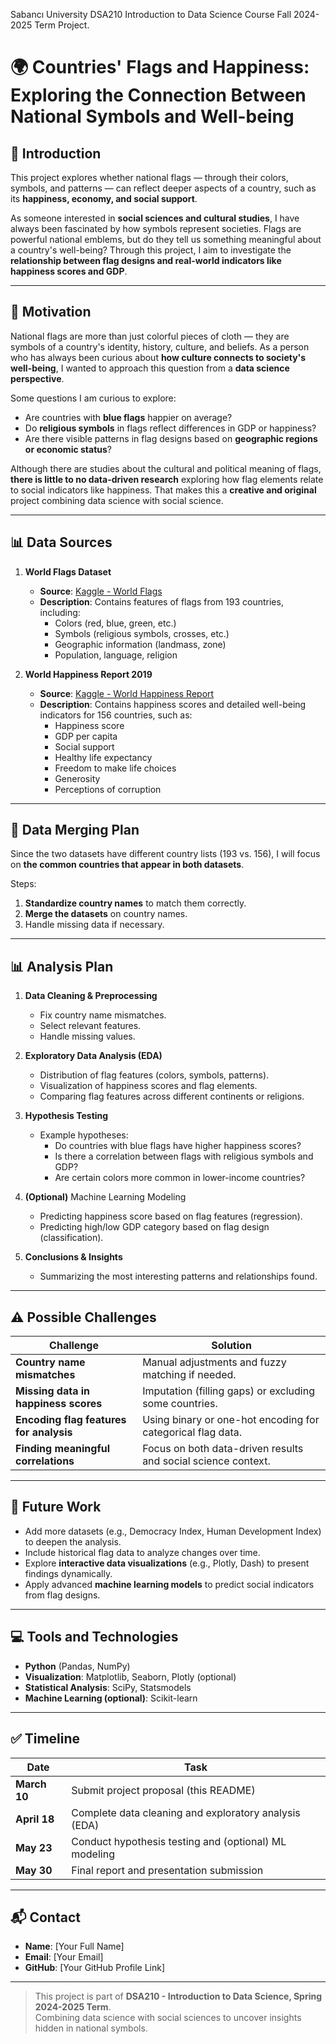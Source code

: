 Sabancı University DSA210 Introduction to Data Science Course Fall 2024-2025 Term Project.

# 🌍 Countries' Flags and Happiness: Exploring the Connection Between National Symbols and Well-being  

## 📌 Introduction  

This project explores whether national flags — through their colors, symbols, and patterns — can reflect deeper aspects of a country, such as its **happiness, economy, and social support**.  

As someone interested in **social sciences and cultural studies**, I have always been fascinated by how symbols represent societies. Flags are powerful national emblems, but do they tell us something meaningful about a country's well-being? Through this project, I aim to investigate the **relationship between flag designs and real-world indicators like happiness scores and GDP**.  

---

## 🎯 Motivation  

National flags are more than just colorful pieces of cloth — they are symbols of a country's identity, history, culture, and beliefs. As a person who has always been curious about **how culture connects to society's well-being**, I wanted to approach this question from a **data science perspective**.  

Some questions I am curious to explore:  
- Are countries with **blue flags** happier on average?  
- Do **religious symbols** in flags reflect differences in GDP or happiness?  
- Are there visible patterns in flag designs based on **geographic regions or economic status**?  

Although there are studies about the cultural and political meaning of flags, **there is little to no data-driven research** exploring how flag elements relate to social indicators like happiness. That makes this a **creative and original** project combining data science with social science.  

---

## 📊 Data Sources  

1. **World Flags Dataset**  
   - **Source**: [Kaggle - World Flags](https://www.kaggle.com/datasets/edoardoba/world-flags)  
   - **Description**: Contains features of flags from 193 countries, including:  
     - Colors (red, blue, green, etc.)  
     - Symbols (religious symbols, crosses, etc.)  
     - Geographic information (landmass, zone)  
     - Population, language, religion  

2. **World Happiness Report 2019**  
   - **Source**: [Kaggle - World Happiness Report](https://www.kaggle.com/unsdsn/world-happiness)  
   - **Description**: Contains happiness scores and detailed well-being indicators for 156 countries, such as:  
     - Happiness score  
     - GDP per capita  
     - Social support  
     - Healthy life expectancy  
     - Freedom to make life choices  
     - Generosity  
     - Perceptions of corruption  

---

## 🔗 Data Merging Plan  

Since the two datasets have different country lists (193 vs. 156), I will focus on **the common countries that appear in both datasets**.  

Steps:  
1. **Standardize country names** to match them correctly.  
2. **Merge the datasets** on country names.  
3. Handle missing data if necessary.  

---

## 📊 Analysis Plan  

1. **Data Cleaning & Preprocessing**  
   - Fix country name mismatches.  
   - Select relevant features.  
   - Handle missing values.  

2. **Exploratory Data Analysis (EDA)**  
   - Distribution of flag features (colors, symbols, patterns).  
   - Visualization of happiness scores and flag elements.  
   - Comparing flag features across different continents or religions.  

3. **Hypothesis Testing**  
   - Example hypotheses:  
     - Do countries with blue flags have higher happiness scores?  
     - Is there a correlation between flags with religious symbols and GDP?  
     - Are certain colors more common in lower-income countries?  

4. **(Optional)** Machine Learning Modeling  
   - Predicting happiness score based on flag features (regression).  
   - Predicting high/low GDP category based on flag design (classification).  

5. **Conclusions & Insights**  
   - Summarizing the most interesting patterns and relationships found.  

---

## ⚠️ Possible Challenges  

| Challenge                                  | Solution                                                      |
|--------------------------------------------|---------------------------------------------------------------|
| **Country name mismatches**                 | Manual adjustments and fuzzy matching if needed.              |
| **Missing data in happiness scores**       | Imputation (filling gaps) or excluding some countries.         |
| **Encoding flag features for analysis**    | Using binary or one-hot encoding for categorical flag data.   |
| **Finding meaningful correlations**        | Focus on both data-driven results and social science context. |

---

## 🚀 Future Work  

- Add more datasets (e.g., Democracy Index, Human Development Index) to deepen the analysis.  
- Include historical flag data to analyze changes over time.  
- Explore **interactive data visualizations** (e.g., Plotly, Dash) to present findings dynamically.  
- Apply advanced **machine learning models** to predict social indicators from flag designs.  

---

## 💻 Tools and Technologies  

- **Python** (Pandas, NumPy)  
- **Visualization**: Matplotlib, Seaborn, Plotly (optional)  
- **Statistical Analysis**: SciPy, Statsmodels  
- **Machine Learning (optional)**: Scikit-learn  

---

## ✅ Timeline  

| Date           | Task                                         |
|----------------|---------------------------------------------|
| **March 10**   | Submit project proposal (this README)        |
| **April 18**   | Complete data cleaning and exploratory analysis (EDA)    |
| **May 23**     | Conduct hypothesis testing and (optional) ML modeling    |
| **May 30**     | Final report and presentation submission     |

---

## 📬 Contact  

- **Name**: [Your Full Name]  
- **Email**: [Your Email]  
- **GitHub**: [Your GitHub Profile Link]  

---

> This project is part of **DSA210 - Introduction to Data Science, Spring 2024-2025 Term**.  
> Combining data science with social sciences to uncover insights hidden in national symbols.  

